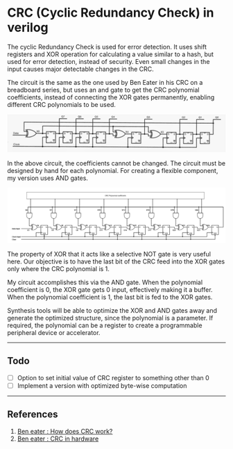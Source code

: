 # CRC (Cyclic Redundancy Check) in verilog

The cyclic Redundancy Check is used for error detection. It uses shift registers and XOR operation for calculating a value similar to a hash, but used for error detection, instead of security. Even small changes in the input causes major detectable changes in the CRC.

The circuit is the same as the one used by Ben Eater in his CRC on a breadboard series, but uses an and gate to get the CRC polynomial coefficients, instead of connecting the XOR gates permanently, enabling different CRC polynomials to be used.

![CRC original circuit](./docs/CRC_hard.jpg)

In the above circuit, the coefficients cannot be changed. The circuit must be designed by hand for each polynomial. For creating a flexible component, my version uses AND gates.

![CRC calculation circuit](./docs/CRC_soft.png)

The property of XOR that it acts like a selective NOT gate is very useful here. Our objective is to have the last bit of the CRC feed into the XOR gates only where the CRC polynomial is 1.

My circuit accomplishes this via the AND gate. When the polynomial coefficient is 0, the XOR gate gets 0 input, effectively making it a buffer. When the polynomial coefficient is 1, the last bit is fed to the XOR gates.

Synthesis tools will be able to optimize the XOR and AND gates away and generate the optimized structure, since the polynomial is a parameter. If required, the polynomial can be a register to create a programmable peripheral device or accelerator.

---
## Todo
- [ ] Option to set initial value of CRC register to something other than 0
- [ ] Implement a version with optimized byte-wise computation

---

## References
1) [Ben eater : How does CRC work?](https://www.youtube.com/watch?v=izG7qT0EpBw)
2) [Ben eater : CRC in hardware](https://www.youtube.com/watch?v=sNkERQlK8j8)
